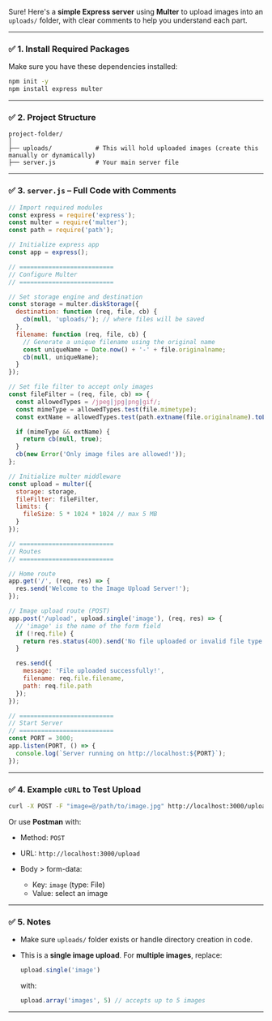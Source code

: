 Sure! Here's a **simple Express server** using **Multer** to upload images into an `uploads/` folder, with clear comments to help you understand each part.

---

### ✅ 1. Install Required Packages

Make sure you have these dependencies installed:

```bash
npm init -y
npm install express multer
```

---

### ✅ 2. Project Structure

```
project-folder/
│
├── uploads/            # This will hold uploaded images (create this manually or dynamically)
├── server.js           # Your main server file
```

---

### ✅ 3. `server.js` – Full Code with Comments

```js
// Import required modules
const express = require('express');
const multer = require('multer');
const path = require('path');

// Initialize express app
const app = express();

// ==========================
// Configure Multer
// ==========================

// Set storage engine and destination
const storage = multer.diskStorage({
  destination: function (req, file, cb) {
    cb(null, 'uploads/'); // where files will be saved
  },
  filename: function (req, file, cb) {
    // Generate a unique filename using the original name
    const uniqueName = Date.now() + '-' + file.originalname;
    cb(null, uniqueName);
  }
});

// Set file filter to accept only images
const fileFilter = (req, file, cb) => {
  const allowedTypes = /jpeg|jpg|png|gif/;
  const mimeType = allowedTypes.test(file.mimetype);
  const extName = allowedTypes.test(path.extname(file.originalname).toLowerCase());

  if (mimeType && extName) {
    return cb(null, true);
  }
  cb(new Error('Only image files are allowed!'));
};

// Initialize multer middleware
const upload = multer({
  storage: storage,
  fileFilter: fileFilter,
  limits: {
    fileSize: 5 * 1024 * 1024 // max 5 MB
  }
});

// ==========================
// Routes
// ==========================

// Home route
app.get('/', (req, res) => {
  res.send('Welcome to the Image Upload Server!');
});

// Image upload route (POST)
app.post('/upload', upload.single('image'), (req, res) => {
  // 'image' is the name of the form field
  if (!req.file) {
    return res.status(400).send('No file uploaded or invalid file type.');
  }

  res.send({
    message: 'File uploaded successfully!',
    filename: req.file.filename,
    path: req.file.path
  });
});

// ==========================
// Start Server
// ==========================
const PORT = 3000;
app.listen(PORT, () => {
  console.log(`Server running on http://localhost:${PORT}`);
});
```

---

### ✅ 4. Example `cURL` to Test Upload

```bash
curl -X POST -F "image=@/path/to/image.jpg" http://localhost:3000/upload
```

Or use **Postman** with:

* Method: `POST`
* URL: `http://localhost:3000/upload`
* Body > form-data:

  * Key: `image` (type: File)
  * Value: select an image

---

### ✅ 5. Notes

* Make sure `uploads/` folder exists or handle directory creation in code.
* This is a **single image upload**. For **multiple images**, replace:

  ```js
  upload.single('image')
  ```

  with:

  ```js
  upload.array('images', 5) // accepts up to 5 images
  ```

---

